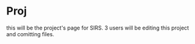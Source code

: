 # Proj
this will be the project's page for SIRS. 3 users will be editing this project and comitting files.
